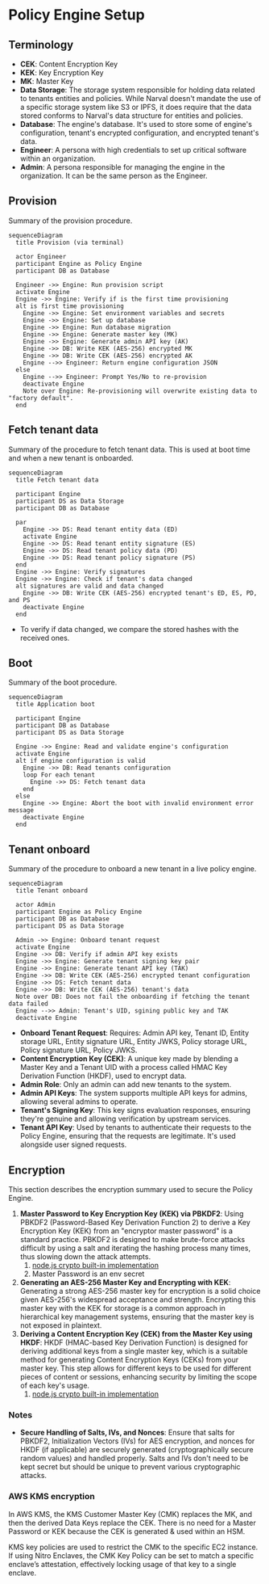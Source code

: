 # Policy Engine Setup

## Terminology

- **CEK**: Content Encryption Key
- **KEK**: Key Encryption Key
- **MK**: Master Key
- **Data Storage**: The storage system responsible for holding data related to
  tenants entities and policies. While Narval doesn't mandate the use of a
  specific storage system like S3 or IPFS, it does require that the data stored
  conforms to Narval's data structure for entities and policies.
- **Database**: The engine's database. It's used to store some of engine's
  configuration, tenant's encrypted configuration, and encrypted tenant's data.
- **Engineer**: A persona with high credentials to set up critical software within
  an organization.
- **Admin**: A persona responsible for managing the engine in the organization.
  It can be the same person as the Engineer.

## Provision

Summary of the provision procedure.

```mermaid
sequenceDiagram
  title Provision (via terminal)

  actor Engineer
  participant Engine as Policy Engine
  participant DB as Database

  Engineer ->> Engine: Run provision script
  activate Engine
  Engine ->> Engine: Verify if is the first time provisioning
  alt is first time provisioning
    Engine ->> Engine: Set environment variables and secrets
    Engine ->> Engine: Set up database
    Engine ->> Engine: Run database migration
    Engine ->> Engine: Generate master key (MK)
    Engine ->> Engine: Generate admin API key (AK)
    Engine ->> DB: Write KEK (AES-256) encrypted MK
    Engine ->> DB: Write CEK (AES-256) encrypted AK
    Engine -->> Engineer: Return engine configuration JSON
  else 
    Engine -->> Engineer: Prompt Yes/No to re-provision
    deactivate Engine
    Note over Engine: Re-provisioning will overwrite existing data to "factory default".
  end
```

## Fetch tenant data

Summary of the procedure to fetch tenant data. This is used at boot time and
when a new tenant is onboarded.

```mermaid
sequenceDiagram
  title Fetch tenant data

  participant Engine
  participant DS as Data Storage
  participant DB as Database

  par
    Engine ->> DS: Read tenant entity data (ED)
    activate Engine
    Engine ->> DS: Read tenant entity signature (ES)
    Engine ->> DS: Read tenant policy data (PD)
    Engine ->> DS: Read tenant policy signature (PS)
  end
  Engine ->> Engine: Verify signatures
  Engine ->> Engine: Check if tenant's data changed
  alt signatures are valid and data changed
    Engine ->> DB: Write CEK (AES-256) encrypted tenant's ED, ES, PD, and PS
    deactivate Engine
  end
```

- To verify if data changed, we compare the stored hashes with the received ones.

## Boot

Summary of the boot procedure.

```mermaid
sequenceDiagram
  title Application boot

  participant Engine
  participant DB as Database
  participant DS as Data Storage

  Engine ->> Engine: Read and validate engine's configuration 
  activate Engine
  alt if engine configuration is valid
    Engine ->> DB: Read tenants configuration
    loop For each tenant
      Engine ->> DS: Fetch tenant data
    end
  else 
    Engine ->> Engine: Abort the boot with invalid environment error message 
    deactivate Engine
  end
```

## Tenant onboard

Summary of the procedure to onboard a new tenant in a live policy engine.

```mermaid
sequenceDiagram
  title Tenant onboard

  actor Admin
  participant Engine as Policy Engine
  participant DB as Database
  participant DS as Data Storage

  Admin ->> Engine: Onboard tenant request 
  activate Engine
  Engine ->> DB: Verify if admin API key exists
  Engine ->> Engine: Generate tenant signing key pair
  Engine ->> Engine: Generate tenant API key (TAK)
  Engine ->> DB: Write CEK (AES-256) encrypted tenant configuration 
  Engine ->> DS: Fetch tenant data
  Engine ->> DB: Write CEK (AES-256) tenant's data
  Note over DB: Does not fail the onboarding if fetching the tenant data failed
  Engine -->> Admin: Tenant's UID, sgining public key and TAK
  deactivate Engine
```

- **Onboard Tenant Request**: Requires: Admin API key, Tenant ID, Entity storage
  URL, Entity signature URL, Entity JWKS, Policy storage URL, Policy signature
  URL, Policy JWKS.
- **Content Encryption Key (CEK)**: A unique key made by blending a Master Key
  and a Tenant UID with a process called HMAC Key Derivation Function (HKDF), used
  to encrypt data.
- **Admin Role**: Only an admin can add new tenants to the system.
- **Admin API Keys**: The system supports multiple API keys for admins, allowing
  several admins to operate.
- **Tenant's Signing Key**: This key signs evaluation responses, ensuring
  they're genuine and allowing verification by upstream services.
- **Tenant API Key**: Used by tenants to authenticate their requests to the
  Policy Engine, ensuring that the requests are legitimate. It's used alongside
  user signed requests.

## Encryption

This section describes the encryption summary used to secure the Policy Engine.

1. **Master Password to Key Encryption Key (KEK) via PBKDF2**: Using PBKDF2
  (Password-Based Key Derivation Function 2) to derive a Key Encryption Key (KEK)
  from an "encryptor master password" is a standard practice. PBKDF2 is designed
  to make brute-force attacks difficult by using a salt and iterating the hashing
  process many times, thus slowing down the attack attempts.
    1. [node.js crypto built-in implementation](https://nodejs.org/api/crypto.html#cryptopbkdf2password-salt-iterations-keylen-digest-callback)
    2. Master Password is an env secret
2. **Generating an AES-256 Master Key and Encrypting with KEK**: Generating a
  strong AES-256 master key for encryption is a solid choice given AES-256's
  widespread acceptance and strength. Encrypting this master key with the KEK for
  storage is a common approach in hierarchical key management systems, ensuring
  that the master key is not exposed in plaintext.
3. **Deriving a Content Encryption Key (CEK) from the Master Key using HKDF**:
  HKDF (HMAC-based Key Derivation Function) is designed for deriving additional
  keys from a single master key, which is a suitable method for generating Content
  Encryption Keys (CEKs) from your master key. This step allows for different keys
  to be used for different pieces of content or sessions, enhancing security by
  limiting the scope of each key's usage.
    1. [node.js crypto built-in implementation](https://nodejs.org/api/crypto.html#cryptohkdfdigest-ikm-salt-info-keylen-callback)

### Notes

- **Secure Handling of Salts, IVs, and Nonces**: Ensure that salts for PBKDF2,
  Initialization Vectors (IVs) for AES encryption, and nonces for HKDF (if
  applicable) are securely generated (cryptographically secure random values) and
  handled properly. Salts and IVs don't need to be kept secret but should be
  unique to prevent various cryptographic attacks.

### AWS KMS encryption

In AWS KMS, the KMS Customer Master Key (CMK) replaces the MK, and then the
derived Data Keys replace the CEK. There is no need for a Master Password or KEK
because the CEK is generated & used within an HSM.

KMS key policies are used to restrict the CMK to the specific EC2 instance. If
using Nitro Enclaves, the CMK Key Policy can be set to match a specific
enclave’s attestation, effectively locking usage of that key to a single
enclave.

